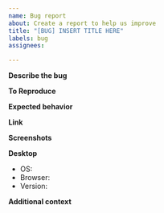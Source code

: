 ```yaml
---
name: Bug report
about: Create a report to help us improve
title: "[BUG] INSERT TITLE HERE"
labels: bug
assignees:

---
```


<!-- Insert the appropriate text after each tag, or remove the sections that are not relevant for your case -->

**Describe the bug**
<!-- A clear and concise description of what the bug is. -->

**To Reproduce**
<!-- Steps to reproduce the behavior: -->

**Expected behavior**
<!-- A clear and concise description of what you expected to happen. -->

**Link**
<!-- If applicable, please provide a link to Compiler Explorer to help explain your problem. -->

**Screenshots**
<!-- If applicable, add screenshots to help explain your problem. -->

**Desktop**
<!-- Please complete the following information if you are running a local instance of Compiler Explorer -->
 - OS: <!-- [e.g. iOS] -->
 - Browser: <!-- [e.g. chrome, safari] -->
 - Version: <!-- [e.g. 22] -->

**Additional context**
<!-- Add any other context about the problem here. -->
